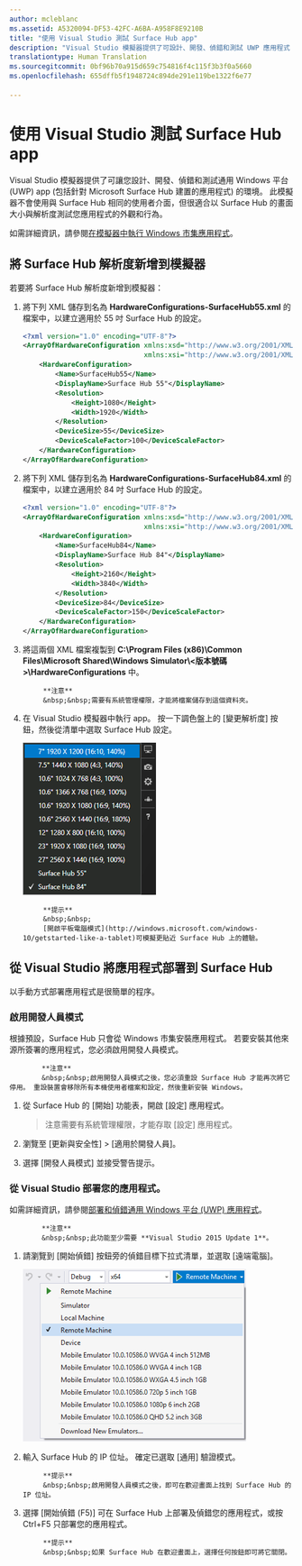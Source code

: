```yaml
---
author: mcleblanc
ms.assetid: A5320094-DF53-42FC-A6BA-A958F8E9210B
title: "使用 Visual Studio 測試 Surface Hub app"
description: "Visual Studio 模擬器提供了可設計、開發、偵錯和測試 UWP 應用程式 (包括針對 Surface Hub 建置的應用程式) 的環境。"
translationtype: Human Translation
ms.sourcegitcommit: 0bf96b70a915d659c754816f4c115f3b3f0a5660
ms.openlocfilehash: 655dffb5f1948724c894de291e119be1322f6e77

---
```


# 使用 Visual Studio 測試 Surface Hub app
Visual Studio 模擬器提供了可讓您設計、開發、偵錯和測試通用 Windows 平台 (UWP) app (包括針對 Microsoft Surface Hub 建置的應用程式) 的環境。 此模擬器不會使用與 Surface Hub 相同的使用者介面，但很適合以 Surface Hub 的畫面大小與解析度測試您應用程式的外觀和行為。

如需詳細資訊，請參閱[在模擬器中執行 Windows 市集應用程式](https://msdn.microsoft.com/library/hh441475.aspx)。

## 將 Surface Hub 解析度新增到模擬器
若要將 Surface Hub 解析度新增到模擬器：

1. 將下列 XML 儲存到名為 **HardwareConfigurations-SurfaceHub55.xml** 的檔案中，以建立適用於 55 吋 Surface Hub 的設定。  

    ```xml
    <?xml version="1.0" encoding="UTF-8"?>
    <ArrayOfHardwareConfiguration xmlns:xsd="http://www.w3.org/2001/XMLSchema"
                                  xmlns:xsi="http://www.w3.org/2001/XMLSchema-instance">
        <HardwareConfiguration>
            <Name>SurfaceHub55</Name>
            <DisplayName>Surface Hub 55"</DisplayName>
            <Resolution>
                <Height>1080</Height>
                <Width>1920</Width>
            </Resolution>
            <DeviceSize>55</DeviceSize>
            <DeviceScaleFactor>100</DeviceScaleFactor>
        </HardwareConfiguration>
    </ArrayOfHardwareConfiguration>
    ```

2. 將下列 XML 儲存到名為 **HardwareConfigurations-SurfaceHub84.xml** 的檔案中，以建立適用於 84 吋 Surface Hub 的設定。

    ```xml
    <?xml version="1.0" encoding="UTF-8"?>
    <ArrayOfHardwareConfiguration xmlns:xsd="http://www.w3.org/2001/XMLSchema"
                                  xmlns:xsi="http://www.w3.org/2001/XMLSchema-instance">
        <HardwareConfiguration>
            <Name>SurfaceHub84</Name>
            <DisplayName>Surface Hub 84"</DisplayName>
            <Resolution>
                <Height>2160</Height>
                <Width>3840</Width>
            </Resolution>
            <DeviceSize>84</DeviceSize>
            <DeviceScaleFactor>150</DeviceScaleFactor>
        </HardwareConfiguration>
    </ArrayOfHardwareConfiguration>
    ```

3. 將這兩個 XML 檔案複製到 **C:\Program Files (x86)\Common Files\Microsoft Shared\Windows Simulator\\&lt;版本號碼&gt;\HardwareConfigurations** 中。

   > 
            **注意**
            &nbsp;&nbsp;需要有系統管理權限，才能將檔案儲存到這個資料夾。

4. 在 Visual Studio 模擬器中執行 app。 按一下調色盤上的 \[變更解析度\] 按鈕，然後從清單中選取 Surface Hub 設定。

    ![Visual Studio 模擬器解析度](images/vs-simulator-resolutions.png)

   > 
            **提示**
            &nbsp;&nbsp;
            [開啟平板電腦模式](http://windows.microsoft.com/windows-10/getstarted-like-a-tablet)可模擬更貼近 Surface Hub 上的體驗。

## 從 Visual Studio 將應用程式部署到 Surface Hub
以手動方式部署應用程式是很簡單的程序。

### 啟用開發人員模式
根據預設，Surface Hub 只會從 Windows 市集安裝應用程式。 若要安裝其他來源所簽署的應用程式，您必須啟用開發人員模式。

> 
            **注意**
            &nbsp;&nbsp;啟用開發人員模式之後，您必須重設 Surface Hub 才能再次將它停用。 重設裝置會移除所有本機使用者檔案和設定，然後重新安裝 Windows。

1. 從 Surface Hub 的 \[開始\] 功能表，開啟 \[設定\] 應用程式。

   >  注意需要有系統管理權限，才能存取 \[設定\] 應用程式。

2. 瀏覽至 \[更新與安全性\] &gt; \[適用於開發人員\]。

3. 選擇 \[開發人員模式\] 並接受警告提示。

### 從 Visual Studio 部署您的應用程式。
如需詳細資訊，請參閱[部署和偵錯通用 Windows 平台 (UWP) 應用程式](https://msdn.microsoft.com/windows/uwp/debug-test-perf/deploying-and-debugging-uwp-apps)。

   > 
            **注意**
            &nbsp;&nbsp;此功能至少需要 **Visual Studio 2015 Update 1**。

1. 請瀏覽到 \[開始偵錯\] 按鈕旁的偵錯目標下拉式清單，並選取 \[遠端電腦\]。

    <!--lcap: in your screenshot, you have local machine selected-->

   ![Visual Studio 偵錯目標下拉式清單](images/vs-debug-target.png)

2. 輸入 Surface Hub 的 IP 位址。 確定已選取 \[通用\] 驗證模式。

   > 
            **提示**
            &nbsp;&nbsp;啟用開發人員模式之後，即可在歡迎畫面上找到 Surface Hub 的 IP 位址。

3. 選擇 \[開始偵錯 (F5)\] 可在 Surface Hub 上部署及偵錯您的應用程式，或按 Ctrl+F5 只部署您的應用程式。

   > 
            **提示**
            &nbsp;&nbsp;如果 Surface Hub 在歡迎畫面上，選擇任何按鈕即可將它關閉。



<!--HONumber=Jun16_HO4-->


